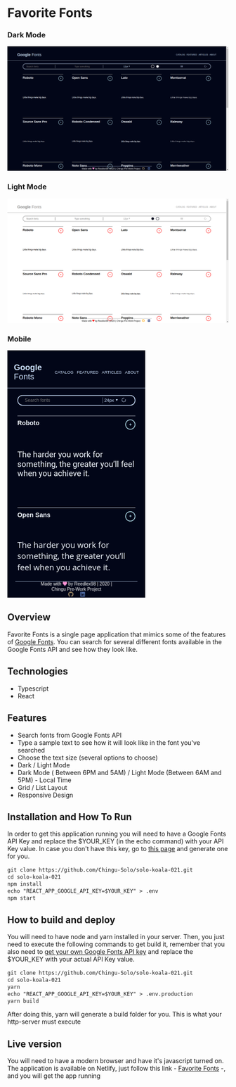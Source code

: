 Favorite Fonts
==============
### Dark Mode
![how the app looks like][app-screen-dark]
### Light Mode
![how the app looks like][app-screen-light]
### Mobile
![how the app looks like][mobile-dark]

Overview
--------

Favorite Fonts is a single page application that mimics some of the features of [Google Fonts][1]. You can search for several different fonts available in the Google Fonts API and see how they look like. 

Technologies
------------

- Typescript
- React

Features
--------

- Search fonts from Google Fonts API
- Type a sample text to see how it will look like in the font you've searched
- Choose the text size (several options to choose)
- Dark / Light Mode 
- Dark Mode ( Between 6PM and 5AM) / Light Mode (Between 6AM and 5PM)  - Local Time
- Grid / List Layout
- Responsive Design

Installation and How To Run
---------------------------
In order to get this application running you will need to have a Google Fonts API Key and replace the $YOUR_KEY (in the echo command) with your API Key value. In case you don't have this key, go to [this page][2] and generate one for you.

    git clone https://github.com/Chingu-Solo/solo-koala-021.git
    cd solo-koala-021
    npm install
    echo "REACT_APP_GOOGLE_API_KEY=$YOUR_KEY" > .env
    npm start

How to build and deploy
-------------

You will need to have node and yarn installed in your server. Then, you just need to execute the following commands to get build it, remember that you also need to [get your own Google Fonts API key][2] and replace the $YOUR_KEY with your actual API Key value.

    git clone https://github.com/Chingu-Solo/solo-koala-021.git
    cd solo-koala-021
    yarn
    echo "REACT_APP_GOOGLE_API_KEY=$YOUR_KEY" > .env.production
    yarn build

After doing this, yarn will generate a build folder for you. This is what your http-server must execute

Live version
------

You will need to have a modern browser and have it's javascript turned on. The application is available on Netlify, just follow this link - [Favorite Fonts][3] -, and you will get the app running

[app-screen-dark]: ./assets/img/app_dark_mode.png
[app-screen-light]: ./assets/img/app_light_mode.png
[mobile-dark]: ./assets/img/mobile_dark.png
[1]: https://fonts.google.com/
[2]: https://developers.google.com/fonts/docs/developer_api#APIKey
[3]: https://loving-joliot-f91dfe.netlify.com/